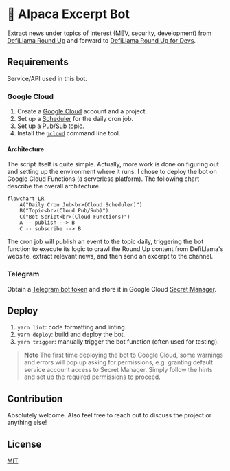 # 🦙 Alpaca Excerpt Bot

Extract news under topics of interest (MEV, security, development) from [DefiLlama Round Up](https://defillama.com/roundup) and forward to [DefiLlama Round Up for Devs](https://t.me/defillama_roundup_dev).

## Requirements

Service/API used in this bot.

### Google Cloud

1.  Create a [Google Cloud](https://cloud.google.com) account and a project.
2.  Set up a [Scheduler](https://cloud.google.com/secret-manager/docs/create-secret) for the daily
    cron job.
3.  Set up a [Pub/Sub](https://cloud.google.com/pubsub/docs/publish-receive-messages-console) topic.
4.  Install the [`gcloud`](https://cloud.google.com/sdk/gcloud) command line tool.

#### Architecture

The script itself is quite simple. Actually, more work is done on figuring out and setting up the
environment where it runs. I chose to deploy the bot on Google Cloud Functions (a serverless
platform). The following chart describe the overall architecture.

```mermaid
flowchart LR
    A("Daily Cron Jub<br>(Cloud Scheduler)")
    B("Topic<br>(Cloud Pub/Sub)")
    C("Bot Script<br>(Cloud Functions)")
    A -- publish --> B
    C -- subscribe --> B
```

The cron job will publish an event to the topic daily, triggering the bot function to execute its
logic to crawl the Round Up content from DefiLlama's website, extract relevant news, and then send
an excerpt to the channel.

### Telegram

Obtain a [Telegram bot token](https://core.telegram.org/bots) and store it in Google Cloud
[Secret Manager](https://cloud.google.com/secret-manager/docs/create-secret).

## Deploy

1.  `yarn lint`: code formatting and linting.
2.  `yarn deploy`: build and deploy the bot.
3.  `yarn trigger`: manually trigger the bot function (often used for testing).

> **Note**
> The first time deploying the bot to Google Cloud, some warnings and errors will pop up asking for
> permissions, e.g. granting default service account access to Secret Manager. Simply follow the
> hints and set up the required permissions to proceed.

## Contribution

Absolutely welcome. Also feel free to reach out to discuss the project or anything else!

## License

[MIT](./LICENSE)
